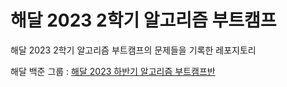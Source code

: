 # 해달 2023 2학기 알고리즘 부트캠프
해달 2023 2학기 알고리즘 부트캠프의 문제들을 기록한 레포지토리

해달 백준 그룹 : [해달 2023 하반기 알고리즘 부트캠프반](https://www.acmicpc.net/group/18838)